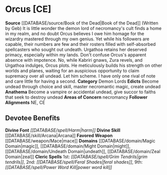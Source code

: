 ﻿---
ability: null
ability_boost: null
alignment: CE
deity:
- '[[DATABASE/deity/Orcus|Orcus]]'
deity_category: Demon Lords
divine_font: Harm
domain:
- '[[DATABASE/domain/Magic Domain|Magic]]'
- '[[DATABASE/domain/Might Domain|Might]]'
- '[[DATABASE/domain/Undeath Domain|Undeath]]'
- '[[DATABASE/domain/Zeal Domain|Zeal]]'
favored_weapon: '[[DATABASE/weapon/Mace|Mace]]'
follower_alignment:
- NE
- CE
id: '241'
name: Orcus
rarity: Common
rus_type_level: null
skill:
- '[[DATABASE/skill/Arcana|Arcana]]'
source: '[[DATABASE/source/Book of the Dead|Book of the Dead]]'
trait: null
type: Deity

---
# Orcus [CE]

**Source** [[DATABASE/source/Book of the Dead|Book of the Dead]]
(Written by Geb) It is little wonder the demon lord of necromancy's cult finds a home in my realm, and no doubt Orcus believes I owe him homage for the wizardry mastered through my own genius. Yet while his followers are capable, their numbers are few and their rosters filled with self-absorbed spellcasters who sought out undeath. Urgathoa retains her deserved primacy, especially within my lands. Don't confuse Orcus's apparent absence with impotence. No, while Kabriri gnaws, Zura revels, and Urgathoa indulges, Orcus plots. He meticulously builds his strength on other worlds and planes, waiting for an auspicious opportunity to claim supremacy over all undead. Let him scheme. I have only one rival of note and care little for having a second.
**Category** Demon Lords
**Edicts** Become undead through choice and skill, master necromantic magic, create undead
**Anathema** Become a vampire or accidental undead, give succor to faiths that seek to destroy undead
**Areas of Concern** necromancy
**Follower Alignments** NE, CE

## Devotee Benefits

**Divine Font** _[[DATABASE/spell/Harm|harm]]_
**Divine Skill** [[DATABASE/skill/Arcana|Arcana]]
**Favored Weapon** [[DATABASE/weapon/Mace|mace]]
**Domains** [[DATABASE/domain/Magic Domain|magic]], [[DATABASE/domain/Might Domain|might]], [[DATABASE/domain/Undeath Domain|undeath]], [[DATABASE/domain/Zeal Domain|zeal]]
**Cleric Spells** 1st: _[[DATABASE/spell/Grim Tendrils|grim tendrils]]_, 2nd: _[[DATABASE/spell/Feral Shades|feral shades]]_, 9th: _[[DATABASE/spell/Power Word Kill|power word kill]]_